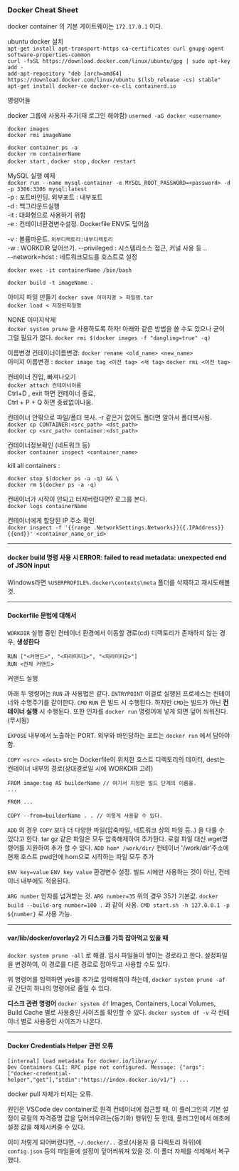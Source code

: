 ### Docker Cheat Sheet  
docker container 의 기본 게이트웨이는 `172.17.0.1` 이다.  

ubuntu docker 설치  
`apt-get install apt-transport-https ca-certificates curl gnupg-agent software-properties-common`  
`curl -fsSL https://download.docker.com/linux/ubuntu/gpg | sudo apt-key add -`  
`add-apt-repository "deb [arch=amd64] https://download.docker.com/linux/ubuntu $(lsb_release -cs) stable" `  
`apt-get install docker-ce docker-ce-cli containerd.io`  


명령어들  

docker 그룹에 사용자 추가(재 로그인 해야함)
`usermod -aG docker <username>`


`docker images`  
`docker rmi imageName`  

`docker container ps -a`  
`docker rm containerName`  
`docker start` , `docker stop` , `docker restart`  

MySQL 실행 예제  
`docker run --name mysql-container -e MYSQL_ROOT_PASSWORD=<password> -d -p 3306:3306 mysql:latest`  
-p : 포트바인딩. 외부포트 : 내부포트  
-d : 백그라운드실행  
-it : 대화형으로 사용하기 위함  
-e : 컨테이너환경변수설정. Dockerfile ENV도 덮어씀  

-v : 볼륨마운트. `외부디렉토리:내부디렉토리`  
-w : WORKDIR 덮어쓰기. 
--privileged : 시스템리소스 접근, 커널 사용 등 ..  
--network=host : 네트워크모드를 호스트로 설정  

`docker exec -it containerName /bin/bash`  

`docker build -t imageName .`  

 이미지 파일 만들기
`docker save 이미지명 > 파일명.tar`  
`docker load < 저장된파일명`  

NONE 이미지삭제  
`docker system prune` 을 사용하도록 하자!
아래와 같은 방법을 쓸 수도 있으나 굳이 그럴 필요가 없다.
`docker rmi $(docker images -f "dangling=true" -q)`  

이름변경
컨테이너이름변경: `docker rename <old_name> <new_name>`  
이미지 이름변경 : 
	`docker image tag <이전 tag> <새 tag>`
	`docker rmi <이전 tag>`

컨테이너 진입, 빠져나오기  
`docker attach 컨테이너이름`  
Ctrl+D , exit 하면 컨테이너 종료,  
Ctrl + P + Q 하면 종료없이나옴.  

컨테이너 안팎으로 파일/폴더 복사. -r 같은거 없어도 폴더면 알아서 폴더복사됨.  
`docker cp CONTAINER:<src_path> <dst_path>`  
`docker cp <src_path> container:<dst_path>`  

컨테이너정보확인 (네트워크 등)  
`docker container inspect <container_name>`  

kill all containers :
```
docker stop $(docker ps -a -q) && \
docker rm $(docker ps -a -q)
```

컨테이너가 시작이 안되고 터져버렸다면? 로그를 본다.  
`docker logs containerName`  

컨테이너에게 할당된 IP 주소 확인  
`docker inspect -f '{{range .NetworkSettings.Networks}}{{.IPAddress}}{{end}}' <container_name_or_id>`  

---  

#### docker build 명령 사용 시 ERROR: failed to read metadata: unexpected end of JSON input  
Windows라면 `%USERPROFILE%.docker\contexts\meta` 폴더를 삭제하고 재시도해볼것.  


---  

#### Dockerfile 문법에 대해서

`WORKDIR` 
실행 중인 컨테이너 환경에서 이동할 경로(cd)
디렉토리가 존재하지 않는 경우, **생성한다**

```
RUN ["<커맨드>", "<파라미터1>", "<파라미터2>"]
RUN <전체 커맨드>
```
커맨드 실행

아래 두 명령어는 `RUN` 과 사용법은 같다.
`ENTRYPOINT` 이걸로 실행된 프로세스는 컨테이너와 수명주기를 같이한다.
`CMD`
`RUN` 은 빌드 시 수행된다. 하지만 `CMD`는 빌드가 아닌 **컨테이너 실행** 시 수행된다. 또한 인자를 `docker run` 명령어에 넣게 되면 덮어 씌워진다.(무시됨)

`EXPOSE` 내부에서 노출하는 PORT. 외부와 바인딩하는 포트는 `docker run` 에서 담아야 함.

`COPY <src> <dest>`
src는 Dockerfile이 위치한 호스트 디렉토리의 데이터, dest는 컨테이너 내부의 경로(상대경로일 시에 WORKDIR 고려)
```
FROM image:tag AS builderName // 여기서 지정한 빌드 단계의 이름을.
...

FROM ...

COPY --from=builderName . . // 이렇게 사용할 수 있다.
```



`ADD` 의 경우 `COPY` 보다 더 다양한 파일(압축파일, 네트워크 상의 파일 등..) 을 다룰 수 있다고 한다.
tar gz 같은 파일은 모두 압축해제하여 추가한다. 
로컬 파일 대신 wget명령어를 지원하여 추가 할 수 있다. 
`ADD hom* /work/dir/`
컨테이너 '/work/dir'주소에 현재 호스트 pwd안에 hom으로 시작하는 파일 모두 추가 

`ENV key=value`
`ENV key value`
환경변수 설정. 빌드 시에만 사용하는 것이 아닌, 컨테이너 내부에도 적용된다.

`ARG number`
인자를 넘겨받는 것.
`ARG number=35`
위의 경우 35가 기본값.
`docker build --build-arg number=100 .` 과 같이 사용.
`CMD start.sh -h 127.0.0.1 -p ${number}` 로 사용 가능.

---

#### var/lib/docker/overlay2 가 디스크를 가득 잡아먹고 있을 때
`docker system prune -all` 로 해결.
임시 파일들이 쌓이는 경로라고 한다. 
설정파일을 변경하여, 이 경로를 다른 경로로 잡아두고 사용할 수도 있다.

위 명령어를 입력하면 yes를 추가로 입력해줘야 하는데,
`docker system prune -af` 로 간단히 하나의 명령어로 줄일 수 있다.

**디스크 관련 명령어**
`docker system df` Images, Containers, Local Volumes, Build Cache 별로 사용중인 사이즈를 확인할 수 있다.
`docker system df -v` 각 컨테이너 별로 사용중인 사이즈가 나온다.

---

#### Docker Credentials Helper 관련 오류

```
[internal] load metadata for docker.io/library/ ....
Dev Containers CLI: RPC pipe not configured. Message: {"args":["docker-credential-helper","get"],"stdin":"https://index.docker.io/v1/"} ...

```

docker pull 자체가 터지는 오류.

원인은 VSCode dev container로 원격 컨테이너에 접근할 때, 이 플러그인의 기본 설정이 로컬의 자격증명 값을 덮어씌우려는(동기화) 행위인 듯 한데,
플러그인에서 애초에 설정 값을 해제시켜줄 수 있다.

이미 저렇게 되어버렸다면, `~/.docker/..` 경로(사용자 홈 디렉토리 하위)에 `config.json` 등의 파일들에 설정이 덮어씌워져 있을 것. 
이 폴더 자체를 삭제해서 복구했다.